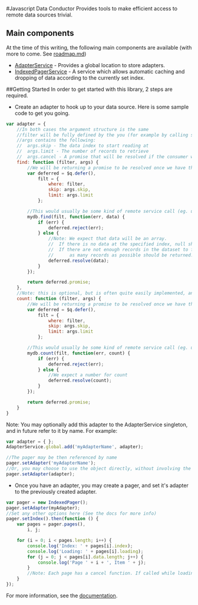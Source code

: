 #Javascript Data Conductor
Provides tools to make efficient access to remote data sources trivial.

## Main components
At the time of this writing, the following main components are available (with more to come. See [roadmap.md](roadmap.md))

* [AdapterService](#adapter-service) - Provides a global location to store adapters.
* [IndexedPagerService](#indexed-pager-service) - A service which allows automatic caching and dropping of data according to the currently set index.

##Getting Started
In order to get started with this library, 2 steps are required.

* Create an adapter to hook up to your data source. Here is some sample code to get you going.

```javascript
var adapter = {
    //In both cases the argument structure is the same
    //filter will be fully defined by the you (for example by calling setFilter on the pager)
    //args contains the following:
    //  args.skip - The data index to start reading at
    //  args.limit - The number of records to retrieve
    //  args.cancel - A promise that will be resolved if the consumer wishes to cancel the call
    find: function (filter, args) {
        //We will be returning a promise to be resolved once we have the requested data
        var deferred = $q.defer(),
            filt = {
                where: filter,
                skip: args.skip,
                limit: args.limit
            };

        //This would usually be some kind of remote service call (eg. using http)
        mydb.find(filt, function(err, data) {
            if (err) {
                deferred.reject(err);
            } else {
                //Note: We expect that data will be an array.
                //  If there is no data at the specified index, null should be returned.
                //  If there are not enough records in the dataset to fulfil the request,
                //      as many records as possible should be returned.
                deferred.resolve(data);
            }
        });

        return deferred.promise;
    },
    //Note: this is optional, but is often quite easily implemented, and quite useful to consumers.
    count: function (filter, args) {
        //We will be returning a promise to be resolved once we have the count
        var deferred = $q.defer(),
            filt = {
                where: filter,
                skip: args.skip,
                limit: args.limit
            };

        //This would usually be some kind of remote service call (eg. using http)
        mydb.count(filt, function(err, count) {
            if (err) {
                deferred.reject(err);
            } else {
                //We expect a number for count
                deferred.resolve(count);
            }
        });

        return deferred.promise;
    }
}
```

Note: You may optionally add this adapter to the AdapterService singleton, and in future refer to it by name.
For example:
```javascript
var adapter = { };
AdapterService.global.add('myAdapterName', adapter);

//The pager may be then referenced by name
pager.setAdapter('myAdapterName');
//Or, you may choose to use the object directly, without involving the global AdapterService.
pager.setAdapter(adapter);
```

* Once you have an adapter, you may create a pager, and set it's adapter to the previously created adapter.

```javascript
var pager = new IndexedPager();
pager.setAdapter(myAdapter);
//Set any other options here (See the docs for more info)
pager.setIndex().then(function () {
    var pages = pager.pages(),
        i, j;

    for (i = 0; i < pages.length; i++) {
        console.log('Index: ' + pages[i].index);
        console.log('Loading: ' + pages[i].loading);
        for (j = 0; j < pages[i].data.length; j++) {
            console.log('Page ' + i + ', Item ' + j);
        }
        //Note: Each page has a cancel function. If called while loading, the load will be cancelled.
    }
});
```

For more information, see the [documentation](doc/index.md).